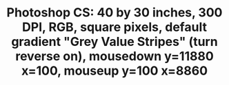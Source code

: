 ---
ee_id_thing: '75'
site: '1'
type: '2'
inv_num: 2011-003
add_credit:
url: 2011-003-photoshop-cs
title: 'Photoshop CS: 40 by 30 inches, 300 DPI, RGB, square pixels, default gradient
  "Grey Value Stripes" (turn reverse on), mousedown y=11880 x=100, mouseup y=100 x=8860'
year: '2011'
display_year: '2011'
medium: Chromogenic print
dims: 40 x 30 inches
pitch:
ps:
live_url:
youtube:
related_code:
imgs: photoshop-cs-2011-003-full-database-AR.jpg
subheading:
download:
commission:
related:
layout: things-i-made
---
